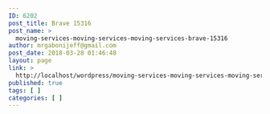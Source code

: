 ```yaml
---
ID: 6202
post_title: Brave 15316
post_name: >
  moving-services-moving-services-moving-services-brave-15316
author: mrgabonijeff@gmail.com
post_date: 2018-03-28 01:46:48
layout: page
link: >
  http://localhost/wordpress/moving-services-moving-services-moving-services-brave-15316/
published: true
tags: [ ]
categories: [ ]
---
```

